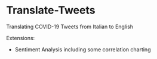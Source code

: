 # Translate-Tweets
Translating COVID-19 Tweets from Italian to English

Extensions:
* Sentiment Analysis including some correlation charting
